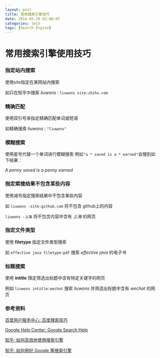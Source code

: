 ```yaml
---
layout: post
title: 常用搜索引擎技巧
date: 2016-05-20 02:08:07
categories: tech
tags: [Search Engine]
---
```

# 常用搜索引擎使用技巧


### 指定站内搜索

使用site指定在某网站内搜索

如只在知乎中搜索 *liuwons* : ```liuwons site:zhihu.com```

### 精确匹配

使用双引号来指定精确匹配单词或短语

如精确搜索 *liuwons* : ``` "liuwons" ```

### 模糊搜索

使用星号代替一个单词进行模糊搜索
例如```"a * saved is a * earned"```会搜到如下结果：

*A penny saved is a penny earned*

### 指定索搜结果不包含某些内容

使用减号指定搜索结果中不包含某些内容

如 ```liuwons -site:github.com``` 将不包含 github上的内容

`liuwons -上海` 将不包含内容中含有 *上海* 的网页

### 指定文件类型

使用 **filetype** 指定文件类型搜索

如 ```effective java filetype:pdf``` 搜索 *effective java* 的电子书

### 标题搜索

使用 **intitle** 限定筛选出标题中含有特定关键字的网页

例如 `liuwons intitle:wechat`  搜索 *liuwons* 并筛选出标题中含有 *wechat* 的网页


### 参考资料

[百度用户服务中心: 百度搜索技巧](http://help.baidu.com/question?prod_id=1&class=553)

[Google Help Center: Google Search Help](https://support.google.com/websearch/answer/2466433?hl=en&ref_topic=3081620)

[知乎: 如何高效地使用搜索引擎](https://www.zhihu.com/question/28013848)

[知乎: 如何用好 Google 等搜索引擎](https://www.zhihu.com/question/20161362)
